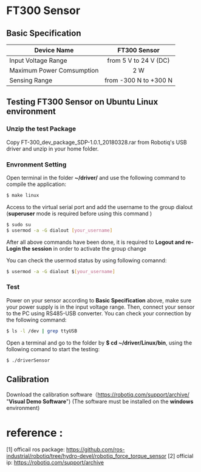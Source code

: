 # FT300 Sensor

## Basic Specification

Device Name                   | FT300 Sensor
------------------------------|:-------------------------------:| 
Input Voltage Range           | from 5 V to 24 V (DC)
Maximum Power Comsumption     | 2 W
Sensing Range                 | from -300 N to +300 N

## Testing FT300 Sensor on Ubuntu Linux environment

### Unzip the test Package

Copy FT-300_dev_package_SDP-1.0.1_20180328.rar from Robotiq's USB driver and unzip in your home folder.

### Envronment Setting

Open terminal in the folder **~/driver/** and use the following command to compile the application:

```bash
$ make linux
```
Access to the virtual serial port and add the username to the group dialout
(**superuser** mode is required before using this command )

```bash
$ sudo su
$ usermod -a -G dialout [your_username]
```
After all above commands have been done, it is required to **Logout and re-Login the session** in order to activate the group change

You can check the usermod status by using following comannd:

```bash
$ usermod -a -G dialout $[your_username]
```
### Test

Power on your sensor according to **Basic Specification** above, make sure your power supply is in the input voltage range. Then, connect your sensor to the PC using RS485-USB converter. You can check your connection by the following command:

```bash
$ ls -l /dev | grep ttyUSB
```

Open a terminal and go to the folder by **$ cd ~/driver/Linux/bin**, using the following comand to start the testing:

```bash
$ ./driverSensor
```
## Calibration

Download the calibration software（https://robotiq.com/support/archive/ "**Visual Demo Software**") (The software must be installed on the **windows** environment)


# reference :
 
 [1] officail ros package: https://github.com/ros-industrial/robotiq/tree/hydro-devel/robotiq_force_torque_sensor
 [2] official ip: https://robotiq.com/support/archive
